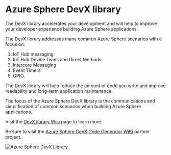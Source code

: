 # Azure Sphere DevX library

The DevX library accelerates your development and will help to improve your developer experience building  Azure Sphere applications.

The DevX library addresses many common Azure Sphere scenarios with a focus on:

1. IoT Hub messaging
1. IoT Hub Device Twins and Direct Methods
1. Intercore Messaging
1. Event Timers
1. GPIO.

The DevX library will help reduce the amount of code you write and improve readability and long-term application maintenance.

The focus of the Azure Sphere DevX library is the communications and simplification of common scenarios when building Azure Sphere applications.

Visit the [DevX library Wiki](https://github.com/gloveboxes/AzureSphereDevX/wiki) page to learn more.

Be sure to visit the [Azure Sphere GenX Code Generator WiKi](https://github.com/gloveboxes/AzureSphereGenX/wiki) partner project.

![Azure Sphere DevX Library](https://github.com/gloveboxes/AzureSphereDevX/wiki/media/architecture.png)
